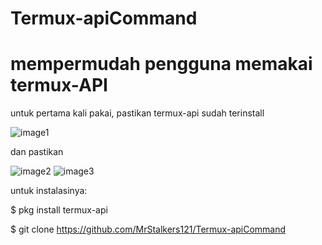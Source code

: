 # Termux-apiCommand

# mempermudah pengguna memakai termux-API

untuk pertama kali pakai, pastikan termux-api sudah terinstall

![image1](https://preview.ibb.co/cPkRwo/Screenshot_2018_07_14_13_51_53_752_com_android_vending.png)

dan pastikan

![image2](https://preview.ibb.co/niVgU8/Screenshot_2018_07_12_10_47_46_599_com_miui_securitycenter.png)
![image3](https://preview.ibb.co/dat1U8/Screenshot_2018_07_12_10_47_22_693_com_google_android_packageinstaller.png)

untuk instalasinya:

$ pkg install termux-api 

$ git clone https://github.com/MrStalkers121/Termux-apiCommand
